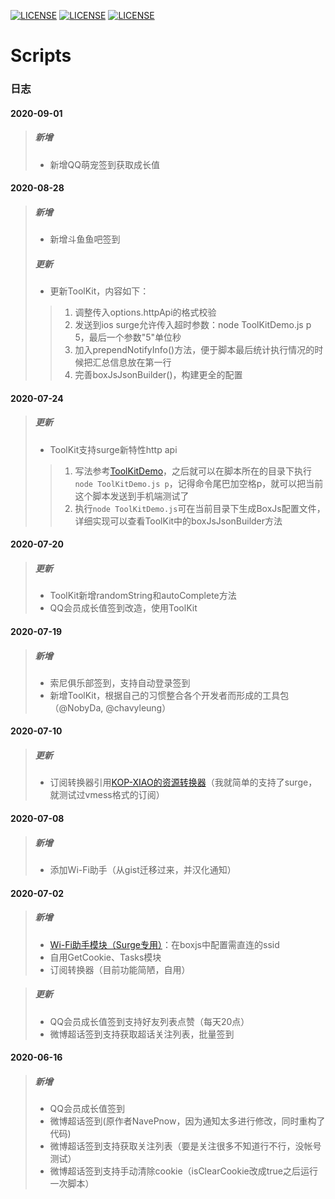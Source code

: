 [![LICENSE](https://img.shields.io/badge/license-Anti%20996-blue.svg)](https://github.com/996icu/996.ICU/blob/master/LICENSE)
[![LICENSE](https://img.shields.io/badge/感谢-Orz3的图标-red.svg)](https://github.com/Orz-3)
[![LICENSE](https://img.shields.io/badge/感谢-58xinian的图标-red.svg)](https://github.com/58xinian)
# Scripts
### 日志

#### 2020-09-01
> ##### 新增
> - 新增QQ萌宠签到获取成长值

#### 2020-08-28
> ##### 新增
> - 新增斗鱼鱼吧签到
> ##### 更新
> - 更新ToolKit，内容如下：
>  > 1. 调整传入options.httpApi的格式校验
>  > 2. 发送到ios surge允许传入超时参数：node ToolKitDemo.js p 5，最后一个参数"5"单位秒
>  > 3. 加入prependNotifyInfo()方法，便于脚本最后统计执行情况的时候把汇总信息放在第一行
>  > 4. 完善boxJsJsonBuilder()，构建更全的配置

#### 2020-07-24
> ##### 更新
> - ToolKit支持surge新特性http api
>  > 1. 写法参考[ToolKitDemo](https://github.com/lowking/Scripts/blob/master/util/example/useToolKitDemo.js)，之后就可以在脚本所在的目录下执行```node ToolKitDemo.js p```，记得命令尾巴加空格p，就可以把当前这个脚本发送到手机端测试了
>  > 2. 执行```node ToolKitDemo.js```可在当前目录下生成BoxJs配置文件，详细实现可以查看ToolKit中的boxJsJsonBuilder方法

#### 2020-07-20
> ##### 更新
> - ToolKit新增randomString和autoComplete方法
> - QQ会员成长值签到改造，使用ToolKit

#### 2020-07-19
> ##### 新增
> - 索尼俱乐部签到，支持自动登录签到
> - 新增ToolKit，根据自己的习惯整合各个开发者而形成的工具包（@NobyDa, @chavyleung）

#### 2020-07-10
> ##### 更新
> - 订阅转换器引用[KOP-XIAO的资源转换器](https://raw.githubusercontent.com/KOP-XIAO/QuantumultX/master/Scripts/resource-parser.js)（我就简单的支持了surge，就测试过vmess格式的订阅）

#### 2020-07-08
> ##### 新增
> - 添加Wi-Fi助手（从gist迁移过来，并汉化通知）
#### 2020-07-02
> ##### 新增
> - [Wi-Fi助手模块（Surge专用）](https://gist.githubusercontent.com/lowking/3aa8748416e938528967885bc403b2f1/raw/ssid.sgmodule)：在boxjs中配置需直连的ssid
> - 自用GetCookie、Tasks模块
> - 订阅转换器（目前功能简陋，自用）

> ##### 更新
> - QQ会员成长值签到支持好友列表点赞（每天20点）
> - 微博超话签到支持获取超话关注列表，批量签到

#### 2020-06-16
> ##### 新增
> - QQ会员成长值签到
> - 微博超话签到(原作者NavePnow，因为通知太多进行修改，同时重构了代码)
> - 微博超话签到支持获取关注列表（要是关注很多不知道行不行，没帐号测试）
> - 微博超话签到支持手动清除cookie（isClearCookie改成true之后运行一次脚本）